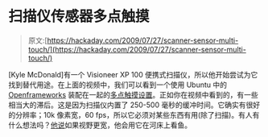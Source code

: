# 扫描仪传感器多点触摸

> 原文:[https://hackaday.com/2009/07/27/scanner-sensor-multi-touch/](https://hackaday.com/2009/07/27/scanner-sensor-multi-touch/)

[Kyle McDonald]有一个 Visioneer XP 100 便携式扫描仪，所以他开始尝试为它找到替代用途。在上面的视频中，我们可以看到一个使用 Ubuntu 中的 [Openframeworks](http://www.openframeworks.cc/) 装配在一起的[多点触摸设置](http://vimeo.com/5765795)。正如你在视频中看到的，有一些相当大的滞后。这是因为扫描仪内置了 250-500 毫秒的缓冲时间。它确实有很好的分辨率；10k 像素宽，60 fps，所以它必须对某些东西有用(除了扫描)。有人有什么想法吗？[他说](http://www.openframeworks.cc/forum/viewtopic.php?f=12&t=2357)如果视野更宽，他会用它在河床上看鱼。